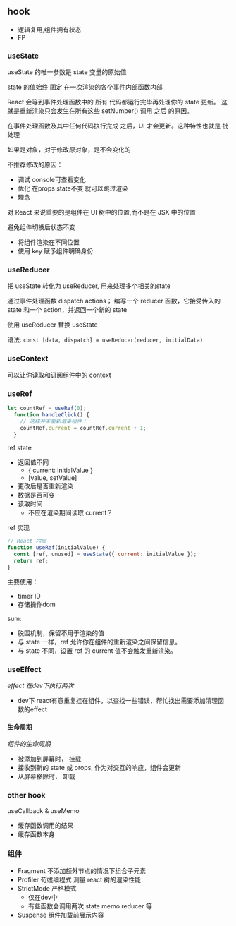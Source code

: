 

## hook

- 逻辑复用,组件拥有状态
- FP

### useState

useState 的唯一参数是 state 变量的原始值 

state 的值始终 固定 在一次渲染的各个事件内部函数内部

React 会等到事件处理函数中的 所有 代码都运行完毕再处理你的 state 更新。 这就是重新渲染只会发生在所有这些 setNumber() 调用 之后 的原因。

在事件处理函数及其中任何代码执行完成 之后，UI 才会更新。这种特性也就是 批处理


如果是对象，对于修改原对象，是不会变化的

不推荐修改的原因：
- 调试 console可查看变化
- 优化 在props state不变 就可以跳过渲染
- 理念

对 React 来说重要的是组件在 UI 树中的位置,而不是在 JSX 中的位置

避免组件切换后状态不变
- 将组件渲染在不同位置
- 使用 key 赋予组件明确身份


### useReducer

把 useState 转化为 useReducer, 用来处理多个相关的state

通过事件处理函数 dispatch actions；
编写一个 reducer 函数，它接受传入的 state 和一个 action，并返回一个新的 state

使用 useReducer 替换 useState

语法:
`const [data, dispatch] = useReducer(reducer, initialData)`

### useContext

可以让你读取和订阅组件中的 context


### useRef


```js
let countRef = useRef(0);
  function handleClick() {
    // 这样并未重新渲染组件！
    countRef.current = countRef.current + 1;
  }
```
ref	state
- 返回值不同
    - { current: initialValue }	
    - [value, setValue]
- 更改后是否重新渲染
- 数据是否可变
- 读取时间
    - 不应在渲染期间读取 current？

ref 实现
```js
// React 内部
function useRef(initialValue) {
  const [ref, unused] = useState({ current: initialValue });
  return ref;
}
```

主要使用：
- timer ID
- 存储操作dom

sum:
- 脱围机制，保留不用于渲染的值
- 与 state 一样，ref 允许你在组件的重新渲染之间保留信息。
- 与 state 不同，设置 ref 的 current 值不会触发重新渲染。


### useEffect


*effect 在dev下执行两次*
- dev下 react有意重复挂在组件，以查找一些错误，帮忙找出需要添加清理函数的effect


#### 生命周期

*组件的生命周期*
- 被添加到屏幕时， 挂载
- 接收到新的 state 或 props, 作为对交互的响应，组件会更新
- 从屏幕移除时， 卸载

<!-- todo -->

### other hook

useCallback & useMemo
- 缓存函数调用的结果
- 缓存函数本身

 


### 组件

- Fragment 不添加额外节点的情况下组合子元素
- Profiler 荀彧编程式 测量 react 树的渲染性能
- StrictMode 严格模式
  - 仅在dev中
  - 有些函数会调用两次  state memo reducer 等 
- Suspense 组件加载前展示内容

